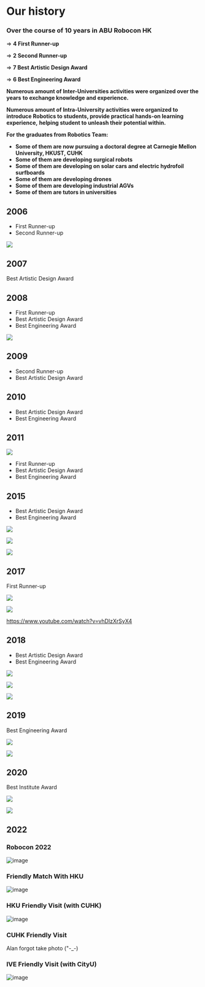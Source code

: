 # Our history
### **Over the course of 10 years in ABU Robocon HK**

=&gt; **4 First Runner-up**

=&gt; **2 Second Runner-up**

=&gt; **7 Best Artistic Design Award**

=&gt; **6 Best Engineering Award**

**Numerous amount of Inter-Universities activities were organized over the years** **to exchange knowledge and experience.**

**Numerous amount of Intra-University activities were organized to** **introduce Robotics to students, provide practical hands-on learning experience,** **helping student to unleash their potential within.**

**For the graduates from Robotics Team:**

* **Some of them are now pursuing a doctoral degree at Carnegie Mellon University, HKUST, CUHK** 
* **Some of them are developing surgical robots** 
* **Some of them are developing on solar cars and electric hydrofoil surfboards** 
* **Some of them are developing drones** 
* **Some of them are developing industrial AGVs** 
* **Some of them are tutors in universities**

## 2006

* First Runner-up
* Second Runner-up

![](https://images2.imgbox.com/f0/44/QpwJmX0U_o.jpg)



## 2007

Best Artistic Design Award

## 2008

* First Runner-up
* Best Artistic Design Award
* Best Engineering Award

![](https://images2.imgbox.com/d0/4e/7mF2wSpX_o.jpg)

## 2009

* Second Runner-up
* Best Artistic Design Award

## 2010

* Best Artistic Design Award
* Best Engineering Award

## 2011

![](https://www.eie.polyu.edu.hk/home/images/robcon_hk_contest_banner.jpg?crc=13483574)

* First Runner-up
* Best Artistic Design Award
* Best Engineering Award

## 2015

* Best Artistic Design Award
* Best Engineering Award

![](https://images2.imgbox.com/8d/32/172irwXZ_o.jpg)

![](https://images2.imgbox.com/aa/cb/uUfLIgqF_o.jpg)

![](https://i.imgur.com/OMxXIlh.jpg)

## 2017

First Runner-up

![](https://i.imgur.com/FFAOmsQ.jpg)

![](https://images2.imgbox.com/b4/04/IGrwYIUV_o.jpg)

https://www.youtube.com/watch?v=vhDIzXrSyX4

## 2018

* Best Artistic Design Award
* Best Engineering Award

![](http://www.roboconhk.com/2018/gallery/D4S_3107.jpg)

![](https://i.imgur.com/FKPXH7v.jpg)

![](https://i.imgur.com/ahwI27a.jpg)

## 2019

Best Engineering Award

![](https://vinesmsuic.github.io/img/blogposts/crimson1819.jpg)

![](https://i.imgur.com/AwW7PrM.jpg)

## 2020

Best Institute Award

![](https://i.imgur.com/AEPUIJ3.jpg)

![](http://www.roboconhk.com/2020/photos/institute.jpg)


## 2022
### Robocon 2022
![image](https://user-images.githubusercontent.com/45313904/184632571-d08300d1-d18a-4fc0-b5a4-7c7f8ec097c6.png)

### Friendly Match With HKU
![image](https://user-images.githubusercontent.com/45313904/184633067-75721b78-d53e-4719-b06c-84888037d6e0.png)

### HKU Friendly Visit (with CUHK)
![image](https://user-images.githubusercontent.com/45313904/184633611-3c0c9a67-a3b1-4ac4-972a-0f3ccce09ef5.png)

### CUHK Friendly Visit
Alan forgot take photo ("-_-)
### IVE Friendly Visit (with CityU)
![image](https://user-images.githubusercontent.com/45313904/184633675-6badb181-b460-433f-b967-acdb81b775d4.png)







